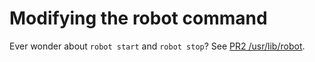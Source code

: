 # Modifying the robot command
Ever wonder about `robot start` and `robot stop`? See [PR2 /usr/lib/robot](https://github.com/hcrlab/PR2-usr-lib-robot).
